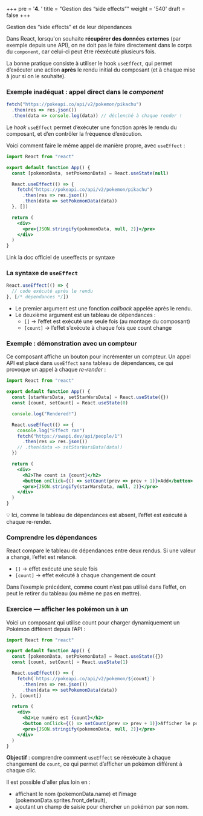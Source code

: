 +++
pre = '<b>4. </b>'
title = "Gestion des “side effects”"
weight = '540'
draft = false 
+++

Gestion des “side effects” et de leur dépendances

Dans React, lorsqu'on souhaite **récupérer des données externes** (par exemple depuis une API), on ne doit pas le faire directement dans le corps du `component`, car celui-ci peut être réexécuté plusieurs fois.

La bonne pratique consiste à utiliser le hook `useEffect`, qui permet d’exécuter une action **après** le rendu initial du composant (et à chaque mise à jour si on le souhaite).

### Exemple inadéquat : appel direct dans le *component*

```jsx
fetch("https://pokeapi.co/api/v2/pokemon/pikachu")
  .then(res => res.json())
  .then(data => console.log(data)) // déclenché à chaque render !
```
Le *hook* `useEffect` permet d’exécuter une fonction après le rendu du composant, et d’en contrôler la fréquence d’exécution.

Voici comment faire le même appel de manière propre, avec `useEffect` :

```jsx
import React from "react"

export default function App() {
  const [pokemonData, setPokemonData] = React.useState(null)

  React.useEffect(() => {
    fetch("https://pokeapi.co/api/v2/pokemon/pikachu")
      .then(res => res.json())
      .then(data => setPokemonData(data))
  }, [])

  return (
    <div>
      <pre>{JSON.stringify(pokemonData, null, 2)}</pre>
    </div>
  )
}
```

Link la doc officiel de useeffects pr syntaxe 

### La syntaxe de `useEffect`
```jsx
React.useEffect(() => {
  // code exécuté après le rendu
}, [/* dépendances */])
```
- Le premier argument est une fonction *callback* appelée après le rendu.
- Le deuxième argument est un tableau de dépendances :
  - `[]` → l’effet est exécuté une seule fois (au montage du composant)
  - `[count]` → l’effet s’exécute à chaque fois que count change

### Exemple : démonstration avec un compteur
Ce composant affiche un bouton pour incrémenter un compteur. Un appel API est placé dans `useEffect` sans tableau de dépendances, ce qui provoque un appel à chaque *re-render* :

```jsx
import React from "react"

export default function App() {
  const [starWarsData, setStarWarsData] = React.useState({})
  const [count, setCount] = React.useState(0)

  console.log("Rendered!")

  React.useEffect(() => {
    console.log("Effect ran")
    fetch("https://swapi.dev/api/people/1")
      .then(res => res.json())
    // .then(data => setStarWarsData(data))
  })

  return (
    <div>
      <h2>The count is {count}</h2>
      <button onClick={() => setCount(prev => prev + 1)}>Add</button>
      <pre>{JSON.stringify(starWarsData, null, 2)}</pre>
    </div>
  )
}
```
💡 Ici, comme le tableau de dépendances est absent, l’effet est exécuté à chaque re-render.

### Comprendre les dépendances
React compare le tableau de dépendances entre deux rendus.
Si une valeur a changé, l’effet est relancé.
- `[]` → effet exécuté une seule fois
- `[count]` → effet exécuté à chaque changement de count

Dans l’exemple précédent, comme count n’est pas utilisé dans l’effet, on peut le retirer du tableau (ou même ne pas en mettre).

### Exercice — afficher les pokémon un à un
Voici un composant qui utilise count pour charger dynamiquement un Pokémon différent depuis l’API :

```jsx
import React from "react"

export default function App() {
  const [pokemonData, setPokemonData] = React.useState({})
  const [count, setCount] = React.useState(1)

  React.useEffect(() => {
    fetch(`https://pokeapi.co/api/v2/pokemon/${count}`)
      .then(res => res.json())
      .then(data => setPokemonData(data))
  }, [count])

  return (
    <div>
      <h2>Le numéro est {count}</h2>
      <button onClick={() => setCount(prev => prev + 1)}>Afficher le prochain Pokémon</button>
      <pre>{JSON.stringify(pokemonData, null, 2)}</pre>
    </div>
  )
}
```
**Objectif** : comprendre comment `useEffect` se réexécute à chaque changement de `count`, ce qui permet d’afficher un pokémon différent à chaque clic.

Il est possible d'aller plus loin en :
- affichant le nom (pokemonData.name) et l’image (pokemonData.sprites.front_default),
- ajoutant un champ de saisie pour chercher un pokémon par son nom.


